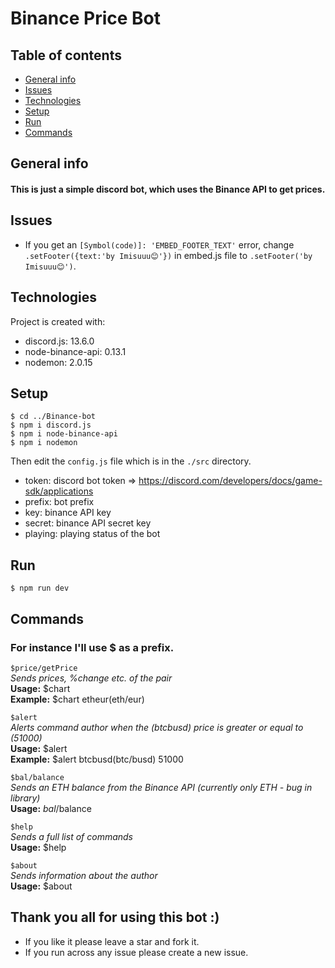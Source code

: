 <h1>Binance Price Bot</h1>

## Table of contents
* [General info](#general-info)
* [Issues](#issues)
* [Technologies](#technologies)
* [Setup](#setup)
* [Run](#run)
* [Commands](#commands)


## General info
<h4>This is just a simple discord bot, which uses the Binance API to get prices.</h4>

## Issues
* If you get an `[Symbol(code)]: 'EMBED_FOOTER_TEXT'` error, change `.setFooter({text:'by Imisuuu😊'})` in embed.js file to `.setFooter('by Imisuuu😊')`.

## Technologies
Project is created with:
* discord.js: 13.6.0
* node-binance-api: 0.13.1
* nodemon: 2.0.15

## Setup
```
$ cd ../Binance-bot
$ npm i discord.js
$ npm i node-binance-api
$ npm i nodemon
```
Then edit the `config.js` file which is in the `./src` directory.

* token: discord bot token => https://discord.com/developers/docs/game-sdk/applications
* prefix: bot prefix
* key: binance API key
* secret: binance API secret key
* playing: playing status of the bot

## Run
```
$ npm run dev
```

## Commands
<h3>For instance I'll use $ as a prefix.</h3>

`$price/getPrice`
</br>_Sends prices, %change etc. of the pair_
</br>**Usage:** $chart <pair>
</br>**Example:** $chart etheur(eth/eur)

`$alert`
</br>_Alerts command author when the (btcbusd) price is greater or equal to (51000)_
</br>**Usage:** $alert <pair> <alert price>
</br>**Example:** $alert btcbusd(btc/busd) 51000

`$bal/balance`
</br>_Sends an ETH balance from the Binance API (currently only ETH - bug in library)_
</br>**Usage:** $bal/$balance

`$help`
</br>_Sends a full list of commands_
</br>**Usage:** $help

`$about`
</br>_Sends information about the author_
</br>**Usage:** $about


## Thank you all for using this bot :)
* If you like it please leave a star and fork it.
* If you run across any issue please create a new issue.
